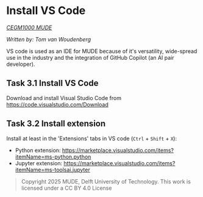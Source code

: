 # Install VS Code

*[CEGM1000 MUDE](http://mude.citg.tudelft.nl/)*

*Written by: Tom van Woudenberg*

VS code is used as an IDE for MUDE because of it's versatility, wide-spread use in the industry and the integration of GitHub Copilot (an AI pair developer). 

## Task 3.1 Install VS Code

Download and install Visual Studio Code from https://code.visualstudio.com/Download

## Task 3.2 Install extension

Install at least in the 'Extensions' tabs in VS code (`Ctrl` + `Shift` + `X`):

- Python extension: https://marketplace.visualstudio.com/items?itemName=ms-python.python
- Jupyter extension: https://marketplace.visualstudio.com/items?itemName=ms-toolsai.jupyter

> Copyright 2025 MUDE, Delft University of Technology. This work is licensed under a CC BY 4.0 License
